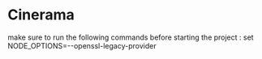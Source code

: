 # Cinerama
make sure to run the following commands before starting the project :   set NODE_OPTIONS=--openssl-legacy-provider
